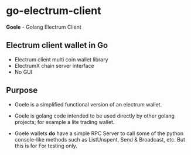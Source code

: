 # go-electrum-client

__Goele__ - Golang Electrum Client

## Electrum client wallet in Go

- Electrum client multi coin wallet library 
- ElectrumX chain server interface
- No GUI

## Purpose

- Goele is a simplified functional version of an electrum wallet.

- Goele is golang code intended to be used directly by other golang projects; for example a lite trading wallet.

- Goele wallets __do__ have a simple RPC Server to call some of the python console-like methods such as ListUnspent, Send & Broadcast, etc. But this is for For testing only.
